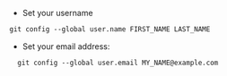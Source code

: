 - Set your username

```md
git config --global user.name FIRST_NAME LAST_NAME 
```

- Set your email address:

```md
  git config --global user.email MY_NAME@example.com

```
